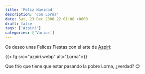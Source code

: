 ```yaml
---
title: 'Feliz Navidad'
description: 'Con Lorna'
date: Sat, 23 Dec 2006 22:01:08 +0000
draft: false
tags: ['Azpiri']
categories: ['Varios']
---
```


Os deseo unas Felices Fiestas con el arte de [Azpiri](/alfonso-azpiri/):

{{< fg src="azpiri.webp" alt="Lorna">}}

Que frío que tiene que estar pasando la pobre Lorna, ¿verdad? :wink: